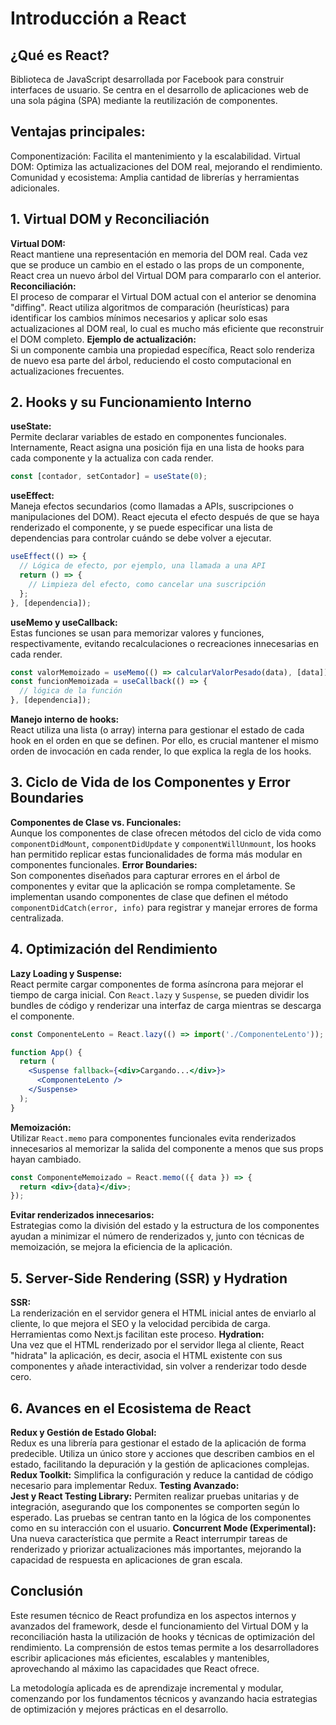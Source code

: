 # Introducción a React
## ¿Qué es React?
Biblioteca de JavaScript desarrollada por Facebook para construir interfaces de usuario.
Se centra en el desarrollo de aplicaciones web de una sola página (SPA) mediante la reutilización de componentes.
## Ventajas principales:
Componentización: Facilita el mantenimiento y la escalabilidad.
Virtual DOM: Optimiza las actualizaciones del DOM real, mejorando el rendimiento.
Comunidad y ecosistema: Amplia cantidad de librerías y herramientas adicionales.

## 1. Virtual DOM y Reconciliación

**Virtual DOM:**  
  React mantiene una representación en memoria del DOM real. Cada vez que se produce un cambio en el estado o las props de un componente, React crea un nuevo árbol del Virtual DOM para compararlo con el anterior.
**Reconciliación:**  
  El proceso de comparar el Virtual DOM actual con el anterior se denomina "diffing". React utiliza algoritmos de comparación (heurísticas) para identificar los cambios mínimos necesarios y aplicar solo esas actualizaciones al DOM real, lo cual es mucho más eficiente que reconstruir el DOM completo.
**Ejemplo de actualización:**  
  Si un componente cambia una propiedad específica, React solo renderiza de nuevo esa parte del árbol, reduciendo el costo computacional en actualizaciones frecuentes.

## 2. Hooks y su Funcionamiento Interno

**useState:**  
  Permite declarar variables de estado en componentes funcionales. Internamente, React asigna una posición fija en una lista de hooks para cada componente y la actualiza con cada render.
  ```jsx
  const [contador, setContador] = useState(0);
  ```
**useEffect:**  
  Maneja efectos secundarios (como llamadas a APIs, suscripciones o manipulaciones del DOM). React ejecuta el efecto después de que se haya renderizado el componente, y se puede especificar una lista de dependencias para controlar cuándo se debe volver a ejecutar.
  ```jsx
  useEffect(() => {
    // Lógica de efecto, por ejemplo, una llamada a una API
    return () => {
      // Limpieza del efecto, como cancelar una suscripción
    };
  }, [dependencia]);
  ```
**useMemo y useCallback:**  
  Estas funciones se usan para memorizar valores y funciones, respectivamente, evitando recalculaciones o recreaciones innecesarias en cada render.
  ```jsx
  const valorMemoizado = useMemo(() => calcularValorPesado(data), [data]);
  const funcionMemoizada = useCallback(() => {
    // lógica de la función
  }, [dependencia]);
  ```
**Manejo interno de hooks:**  
  React utiliza una lista (o array) interna para gestionar el estado de cada hook en el orden en que se definen. Por ello, es crucial mantener el mismo orden de invocación en cada render, lo que explica la regla de los hooks.

## 3. Ciclo de Vida de los Componentes y Error Boundaries

**Componentes de Clase vs. Funcionales:**  
  Aunque los componentes de clase ofrecen métodos del ciclo de vida como `componentDidMount`, `componentDidUpdate` y `componentWillUnmount`, los hooks han permitido replicar estas funcionalidades de forma más modular en componentes funcionales.
**Error Boundaries:**  
  Son componentes diseñados para capturar errores en el árbol de componentes y evitar que la aplicación se rompa completamente. Se implementan usando componentes de clase que definen el método `componentDidCatch(error, info)` para registrar y manejar errores de forma centralizada.

## 4. Optimización del Rendimiento

**Lazy Loading y Suspense:**  
  React permite cargar componentes de forma asíncrona para mejorar el tiempo de carga inicial. Con `React.lazy` y `Suspense`, se pueden dividir los bundles de código y renderizar una interfaz de carga mientras se descarga el componente.
  ```jsx
  const ComponenteLento = React.lazy(() => import('./ComponenteLento'));
  
  function App() {
    return (
      <Suspense fallback={<div>Cargando...</div>}>
        <ComponenteLento />
      </Suspense>
    );
  }
  ```
**Memoización:**  
  Utilizar `React.memo` para componentes funcionales evita renderizados innecesarios al memorizar la salida del componente a menos que sus props hayan cambiado.
  ```jsx
  const ComponenteMemoizado = React.memo(({ data }) => {
    return <div>{data}</div>;
  });
  ```
**Evitar renderizados innecesarios:**  
  Estrategias como la división del estado y la estructura de los componentes ayudan a minimizar el número de renderizados y, junto con técnicas de memoización, se mejora la eficiencia de la aplicación.

## 5. Server-Side Rendering (SSR) y Hydration

**SSR:**  
  La renderización en el servidor genera el HTML inicial antes de enviarlo al cliente, lo que mejora el SEO y la velocidad percibida de carga. Herramientas como Next.js facilitan este proceso.
**Hydration:**  
  Una vez que el HTML renderizado por el servidor llega al cliente, React "hidrata" la aplicación, es decir, asocia el HTML existente con sus componentes y añade interactividad, sin volver a renderizar todo desde cero.

## 6. Avances en el Ecosistema de React

**Redux y Gestión de Estado Global:**  
  Redux es una librería para gestionar el estado de la aplicación de forma predecible. Utiliza un único store y acciones que describen cambios en el estado, facilitando la depuración y la gestión de aplicaciones complejas.
  **Redux Toolkit:** Simplifica la configuración y reduce la cantidad de código necesario para implementar Redux.
**Testing Avanzado:**  
  **Jest y React Testing Library:** Permiten realizar pruebas unitarias y de integración, asegurando que los componentes se comporten según lo esperado. Las pruebas se centran tanto en la lógica de los componentes como en su interacción con el usuario.
**Concurrent Mode (Experimental):**  
  Una nueva característica que permite a React interrumpir tareas de renderizado y priorizar actualizaciones más importantes, mejorando la capacidad de respuesta en aplicaciones de gran escala.

## Conclusión

Este resumen técnico de React profundiza en los aspectos internos y avanzados del framework, desde el funcionamiento del Virtual DOM y la reconciliación hasta la utilización de hooks y técnicas de optimización del rendimiento. La comprensión de estos temas permite a los desarrolladores escribir aplicaciones más eficientes, escalables y mantenibles, aprovechando al máximo las capacidades que React ofrece.

La metodología aplicada es de aprendizaje incremental y modular, comenzando por los fundamentos técnicos y avanzando hacia estrategias de optimización y mejores prácticas en el desarrollo.

